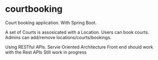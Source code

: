 # courtbooking
Court booking application. With Spring Boot.

A set of Courts is assosicated with a Location.
Users can book courts.
Admins can add/remove locations/courts/bookings.

Using RESTful APIs. Servie Oriented Architecture
Front end should work with the Rest APIs
Still work in progress



